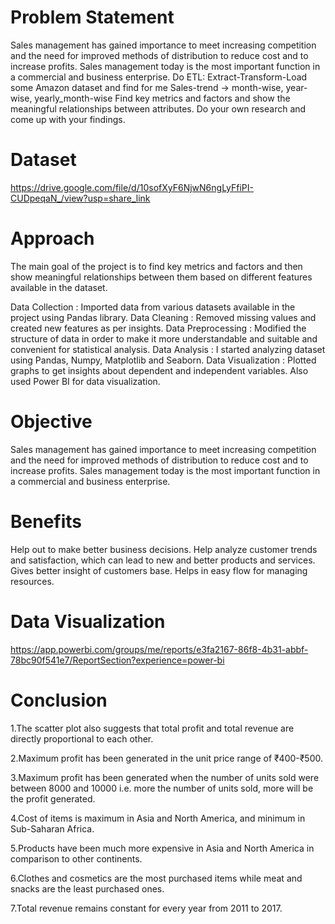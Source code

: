 # Problem Statement
Sales management has gained importance to meet increasing competition and the
need for improved methods of distribution to reduce cost and to increase profits. Sales
management today is the most important function in a commercial and business
enterprise.
Do ETL: Extract-Transform-Load some Amazon dataset and find for me
Sales-trend -> month-wise, year-wise, yearly_month-wise
Find key metrics and factors and show the meaningful relationships between
attributes. Do your own research and come up with your findings.

# Dataset
https://drive.google.com/file/d/10sofXyF6NjwN6ngLyFfiPI-CUDpeqaN_/view?usp=share_link

# Approach
The main goal of the project is to find key metrics and factors and then show meaningful relationships between them based on different features available in the dataset.

Data Collection : Imported data from various datasets available in the project using Pandas library. 
Data Cleaning : Removed missing values and created new features as per insights. 
Data Preprocessing : Modified the structure of data in order to make it more understandable and suitable and convenient for statistical analysis. 
Data Analysis : I started analyzing dataset using Pandas, Numpy, Matplotlib and Seaborn. 
Data Visualization : Plotted graphs to get insights about dependent and independent variables. Also used Power BI for data visualization. 

# Objective
Sales management has gained importance to meet increasing competition and the need
for improved methods of distribution to reduce cost and to increase profits. Sales
management today is the most important function in a commercial and business
enterprise.

# Benefits
Help out to make better business decisions.
Help analyze customer trends and satisfaction, which can lead to new and better products and services.
Gives better insight of customers base.
Helps in easy flow for managing resources.

# Data Visualization
https://app.powerbi.com/groups/me/reports/e3fa2167-86f8-4b31-abbf-78bc90f541e7/ReportSection?experience=power-bi

# Conclusion
1.The scatter plot also suggests that total profit and total revenue are directly proportional to each other.

2.Maximum profit has been generated in the unit price range of ₹400-₹500.

3.Maximum profit has been generated when the number of units sold were between 8000 and 10000 i.e. more the number of units sold, more will be the profit generated.

4.Cost of items is maximum in Asia and North America, and minimum in Sub-Saharan Africa.

5.Products have been much more expensive in Asia and North America in comparison to other continents.

6.Clothes and cosmetics are the most purchased items while meat and snacks are the least purchased ones.

7.Total revenue remains constant for every year from 2011 to 2017.

